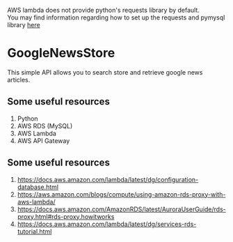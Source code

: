 AWS lambda does not provide python's requests library by default.  
You may find information regarding how to set up the requests and pymysql library [here](https://aws.amazon.com/blogs/compute/upcoming-changes-to-the-python-sdk-in-aws-lambda/)

# GoogleNewsStore

This simple API allows you to search store and retrieve google news articles.

## Some useful resources

1. Python
2. AWS RDS (MySQL)
3. AWS Lambda
4. AWS API Gateway

## Some useful resources

1. https://docs.aws.amazon.com/lambda/latest/dg/configuration-database.html
2. https://aws.amazon.com/blogs/compute/using-amazon-rds-proxy-with-aws-lambda/
3. https://docs.aws.amazon.com/AmazonRDS/latest/AuroraUserGuide/rds-proxy.html#rds-proxy.howitworks
4. https://docs.aws.amazon.com/lambda/latest/dg/services-rds-tutorial.html
